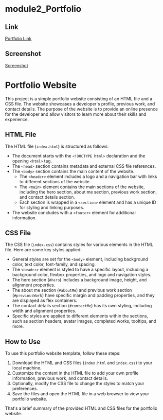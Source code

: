 # module2_Portfolio

## Link

[Portfolio Link](https://mwangir.github.io/module2_Portfolio/ "Github Pages")

## Screenshot

[Screenshot](./assets/images/screenshot_index.html.png)

# Portfolio Website

This project is a simple portfolio website consisting of an HTML file and a CSS file. The website showcases a developer's profile, previous work, and contact details. The purpose of the website is to provide an online presence for the developer and allow visitors to learn more about their skills and experience.

## HTML File

The HTML file (`index.html`) is structured as follows:

- The document starts with the `<!DOCTYPE html>` declaration and the opening `<html>` tag.
- The `<head>` section contains metadata and external CSS file references.
- The `<body>` section contains the main content of the website.
  - The `<header>` element includes a logo and a navigation bar with links to different sections of the website.
  - The `<main>` element contains the main sections of the website, including the hero section, about me section, previous work section, and contact details section.
  - Each section is wrapped in a `<section>` element and has a unique ID for styling and linking purposes.
- The website concludes with a `<footer>` element for additional information.

## CSS File

The CSS file (`index.css`) contains styles for various elements in the HTML file. Here are some key styles applied:

- General styles are set for the `<body>` element, including background color, text color, font-family, and spacing.
- The `<header>` element is styled to have a specific layout, including a background color, flexbox properties, and logo and navigation styles.
- The hero section (`#hero`) includes a background image, height, and alignment properties.
- The about me section (`#aboutMe`) and previous work section (`#previousWork`) have specific margin and padding properties, and they are displayed as flex containers.
- The contact details section (`#contactMe`) has its own styling, including width and alignment properties.
- Specific styles are applied to different elements within the sections, such as section headers, avatar images, completed works, tooltips, and more.

## How to Use

To use this portfolio website template, follow these steps:

1. Download the HTML and CSS files (`index.html` and `index.css`) to your local machine.
2. Customize the content in the HTML file to add your own profile information, previous work, and contact details.
3. Optionally, modify the CSS file to change the styles to match your preferences.
4. Save the files and open the HTML file in a web browser to view your portfolio website.

That's a brief summary of the provided HTML and CSS files for the portfolio website.
